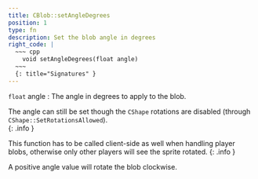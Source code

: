 ```yaml
---
title: CBlob::setAngleDegrees
position: 1
type: fn
description: Set the blob angle in degrees
right_code: |
  ~~~ cpp
    void setAngleDegrees(float angle)
  ~~~
  {: title="Signatures" }
---
```

`float` angle
: The angle in degrees to apply to the blob.

The angle can still be set though the `CShape` rotations are disabled (through `CShape::SetRotationsAllowed`).  
{: .info }

This function has to be called client-side as well when handling player blobs, otherwise only other players will see the sprite rotated.
{: .info }

A positive angle value will rotate the blob clockwise.  
